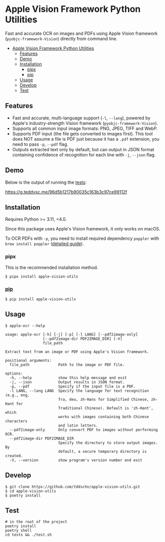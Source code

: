 # Apple Vision Framework Python Utilities

Fast and accurate OCR on images and PDFs using Apple Vision framework (`pyobjc-framework-Vision`) directly from command line.

- [Apple Vision Framework Python Utilities](#apple-vision-framework-python-utilities)
  - [Features](#features)
  - [Demo](#demo)
  - [Installation](#installation)
    - [pipx](#pipx)
    - [pip](#pip)
  - [Usage](#usage)
  - [Develop](#develop)
  - [Test](#test)

## Features

- Fast and accurate, multi-language support (`-l`, `--lang`), powered by Apple's industry-strength Vision framework (`pyobjc-framework-Vision`).
- Supports all common input image formats: PNG, JPEG, TIFF and WebP.
- Supports PDF input (the file gets converted to images first). This tool does NOT assume a file is PDF just because it has a `.pdf` extension, you need to pass `-p`, `--pdf` flag.
- Outputs extracted text only by default, but can output in JSON format containing confidence of recognition for each line with `-j`, `--json` flag.


## Demo

Below is the output of running the [tests](#test):

https://g.teddysc.me/96d5b1217b90035c163b3c97ce99112f

## Installation

Requires Python >= 3.11, <4.0.

Since this package uses Apple's Vision framework, it only works on macOS.

To OCR PDFs with `-p`, you need to install required dependency `poppler` with `brew install poppler` ([detailed guide](https://github.com/Belval/pdf2image)).

### pipx

This is the recommended installation method.

```
$ pipx install apple-vision-utils
```

### [pip](https://pypi.org/project/apple-vision-utils/)

```
$ pip install apple-vision-utils
```

## Usage

```
$ apple-ocr --help

usage: apple-ocr [-h] [-j] [-p] [-l LANG] [--pdf2image-only]
                 [--pdf2image-dir PDF2IMAGE_DIR] [-V]
                 file_path

Extract text from an image or PDF using Apple's Vision framework.

positional arguments:
  file_path             Path to the image or PDF file.

options:
  -h, --help            show this help message and exit
  -j, --json            Output results in JSON format.
  -p, --pdf             Specify if the input file is a PDF.
  -l LANG, --lang LANG  Specify the language for text recognition (e.g., eng,
                        fra, deu, zh-Hans for Simplified Chinese, zh-Hant for
                        Traditional Chinese). Default is 'zh-Hant', which
                        works with images containing both Chinese characters
                        and latin letters.
  --pdf2image-only      Only convert PDF to images without performing OCR.
  --pdf2image-dir PDF2IMAGE_DIR
                        Specify the directory to store output images. By
                        default, a secure temporary directory is created.
  -V, --version         show program's version number and exit
```


## Develop

```
$ git clone https://github.com/tddschn/apple-vision-utils.git
$ cd apple-vision-utils
$ poetry install
```

## Test

```
# in the root of the project
poetry install
poetry shell
cd tests && ./test.sh
```